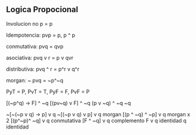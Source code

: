 ## Logica Propocional

Involucion no p = p

Idempotencia: pvp = p, p ^ p

conmutativa: pvq = qvp

asociativa: pvq v r = p v qvr

distributiva: pvq ^ r = p^r v q^r

morgan: ~ pvq = ~p^~q

PyT = P, PvT = T, PyF = F, PvF = P

[(~p^q) -> F] ^ ~q
[(pv~q) v F] ^ ~q
(p v ~q) ^ ~q
~q

~[~(~p v q) -> p] v q
~[(~p v q) v p] v q morgan
[(p ^ ~q) ^ ~p] v q morgan x 2
[(p^~p)^ ~q] v q conmutativa
[F ^ ~q] v q complemento
 F v q      identidad
 q      identidad

